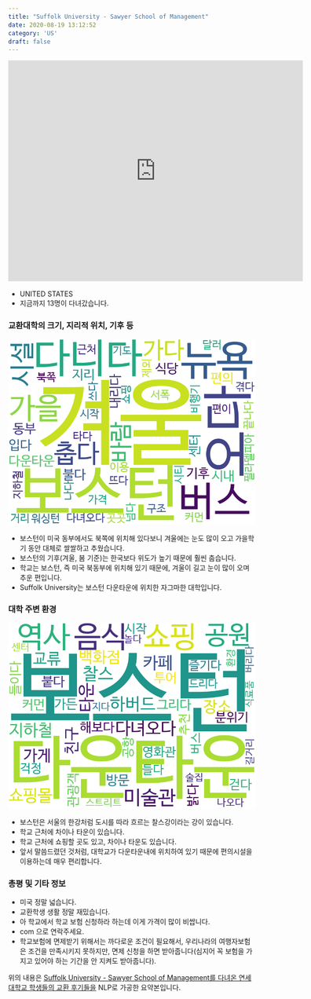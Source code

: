 ```yaml
---
title: "Suffolk University - Sawyer School of Management"
date: 2020-08-19 13:12:52
category: 'US'
draft: false
---
```


<iframe
width="600"
height="450"
frameborder="0" style="border:0"
src="https://www.google.com/maps/embed/v1/place?key=AIzaSyC9e1AME-pVmWC4hBpFdu5S4dKzyepa3HQ&q=Suffolk+University+-+Sawyer+School+of+Management&center=42.35782310000001,-71.06101720000002&zoom=14" allowfullscreen>
</iframe>

* UNITED STATES
* 지금까지 13명이 다녀갔습니다. 

### 교환대학의 크기, 지리적 위치, 기후 등

![gen_info-WordCloud](../univ_wordclouds_okt/gen_info/US000171_gen_info_okt.png)

* 보스턴이 미국 동부에서도 북쪽에 위치해 있다보니 겨울에는 눈도 많이 오고 가을학기 동안 대체로 쌀쌀하고 추웠습니다.
* 보스턴의 기후(겨울, 봄 기준)는 한국보다 위도가 높기 때문에 훨씬 춥습니다.
* 학교는 보스턴, 즉 미국 북동부에 위치해 있기 때문에, 겨울이 길고 눈이 많이 오며 추운 편입니다.
* Suffolk University는 보스턴 다운타운에 위치한 자그마한 대학입니다.


### 대학 주변 환경

![env_info-WordCloud](../univ_wordclouds_okt/env_info/US000171_env_info_okt.png)

* 보스턴은 서울의 한강처럼 도시를 따라 흐르는 찰스강이라는 강이 있습니다.
* 학교 근처에 차이나 타운이 있습니다.
* 학교 근처에 쇼핑할 곳도 있고, 차이나 타운도 있습니다.
* 앞서 말씀드렸던 것처럼, 대학교가 다운타운내에 위치하여 있기 때문에 편의시설을 이용하는데 매우 편리합니다.


### 총평 및 기타 정보 
* 미국 정말 넓습니다.
* 교환학생 생활 정말 재밌습니다.
* 아 학교에서 학교 보험 신청하라 하는데 이게 가격이 많이 비쌉니다.
* com 으로 연락주세요.
* 학교보험에 면제받기 위해서는 까다로운 조건이 필요해서, 우리나라의 여행자보험은 조건을 만족시키지 못하지만, 면제 신청을 하면 받아줍니다(심지어 꼭 보험을 가지고 있어야 하는 기간을 안 지켜도 받아줍니다).


위의 내용은 [Suffolk University - Sawyer School of Management를 다녀온 연세대학교 학생들의 교환 후기들을](http://oia.yonsei.ac.kr/partner/expReport.asp?ucode=US000171&bgbn=A) NLP로 가공한 요약본입니다. 
